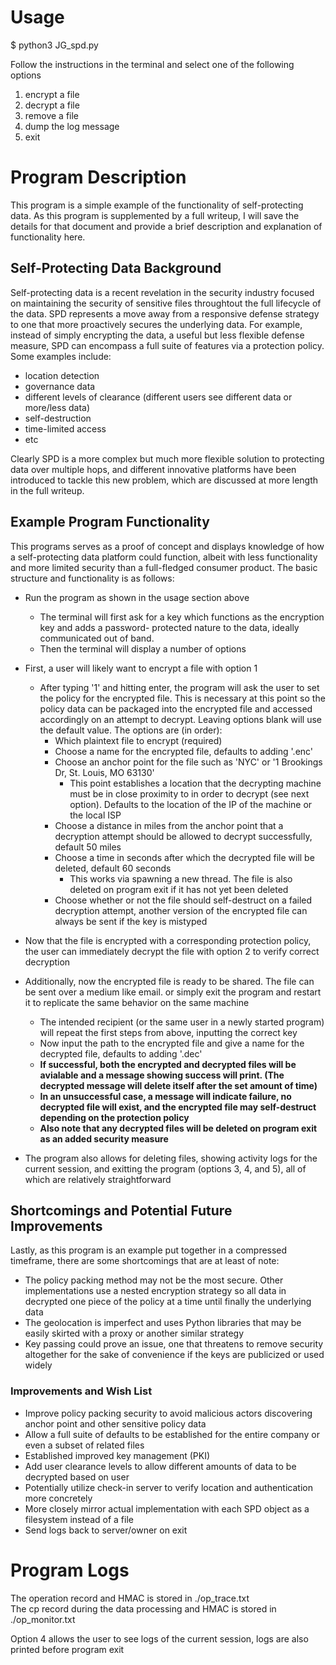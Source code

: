 # Usage #
$ python3 JG_spd.py

Follow the instructions in the terminal and select one of the following options
1. encrypt a file
2. decrypt a file
3. remove a file
4. dump the log message
5. exit

# Program Description #
This program is a simple example of the functionality of self-protecting data. As this program is supplemented by a full writeup, I will save the details for that document and provide a brief description and explanation of functionality here.

## Self-Protecting Data Background ##
Self-protecting data is a recent revelation in the security industry focused on maintaining the security of sensitive files throughtout the full lifecycle of the data. SPD represents a move away from a responsive defense strategy to one that more proactively secures the underlying data. For example, instead of simply encrypting the data, a useful but less flexible defense measure, SPD can encompass a full suite of features via a protection policy. Some examples include:

- location detection
- governance data
- different levels of clearance (different users see different data or more/less data)
- self-destruction
- time-limited access
- etc

Clearly SPD is a more complex but much more flexible solution to protecting data over multiple hops, and different innovative platforms have been introduced to tackle this new problem, which are discussed at more length in the full writeup.

## Example Program Functionality ##
This programs serves as a proof of concept and displays knowledge of how a self-protecting data platform could function, albeit with less functionality and more limited security than a full-fledged consumer product. The basic structure and functionality is as follows:

- Run the program as shown in the usage section above
    - The terminal will first ask for a key which functions as the encryption key and adds a password- protected nature to the data, ideally communicated out of band.
    - Then the terminal will display a number of options
- First, a user will likely want to encrypt a file with option 1
    - After typing '1' and hitting enter, the program will ask the user to set the policy for the encrypted file. This is necessary at this point so the policy data can be packaged into the encrypted file and accessed accordingly on an attempt to decrypt. Leaving options blank will use the default value. The options are (in order):
        - Which plaintext file to encrypt (required)
        - Choose a name for the encrypted file, defaults to adding '.enc'
        - Choose an anchor point for the file such as 'NYC' or '1 Brookings Dr, St. Louis, MO 63130'
            - This point establishes a location that the decrypting machine must be in close proximity to in order to decrypt (see next option). Defaults to the location of the IP of the machine or the local ISP
        - Choose a distance in miles from the anchor point that a decryption attempt should be allowed to decrypt successfully, default 50 miles
        - Choose a time in seconds after which the decrypted file will be deleted, default 60 seconds
            - This works via spawning a new thread. The file is also deleted on program exit if it has not yet been deleted
        - Choose whether or not the file should self-destruct on a failed decryption attempt, another version of the encrypted file can always be sent if the key is mistyped

- Now that the file is encrypted with a corresponding protection policy, the user can immediately decrypt the file with option 2 to verify correct decryption
- Additionally, now the encrypted file is ready to be shared. The file can be sent over a medium like email. or simply exit the program and restart it to replicate the same behavior on the same machine
    - The intended recipient (or the same user in a newly started program) will repeat the first steps from above, inputting the correct key
    - Now input the path to the encrypted file and give a name for the decrypted file, defaults to adding '.dec'   
    - **If successful, both the encrypted and decrypted files will be avialable and a message showing success will print. (The decrypted message will delete itself after the set amount of time)**
    - **In an unsuccessful case, a message will indicate failure, no decrypted file will exist, and the encrypted file may self-destruct depending on the protection policy**
    - **Also note that any decrypted files will be deleted on program exit as an added security measure**

- The program also allows for deleting files, showing activity logs for the current session, and exitting the program (options 3, 4, and 5), all of which are relatively straightforward


## Shortcomings and Potential Future Improvements ##
Lastly, as this program is an example put together in a compressed timeframe, there are some shortcomings that are at least of note:
- The policy packing method may not be the most secure. Other implementations use a nested encryption strategy so all data in decrypted one piece of the policy at a time until finally the underlying data
- The geolocation is imperfect and uses Python libraries that may be easily skirted with a proxy or another similar strategy
- Key passing could prove an issue, one that threatens to remove security altogether for the sake of convenience if the keys are publicized or used widely

### Improvements and Wish List ###
- Improve policy packing security to avoid malicious actors discovering anchor point and other sensitive policy data
- Allow a full suite of defaults to be established for the entire company or even a subset of related files
- Established improved key management (PKI)
- Add user clearance levels to allow different amounts of data to be decrypted based on user
- Potentially utilize check-in server to verify location and authentication more concretely
- More closely mirror actual implementation with each SPD object as a filesystem instead of a file
- Send logs back to server/owner on exit

# Program Logs #
The operation record and HMAC is stored in ./op_trace.txt   
The cp record during the data processing and HMAC is stored in ./op_monitor.txt

Option 4 allows the user to see logs of the current session, logs are also printed before program exit